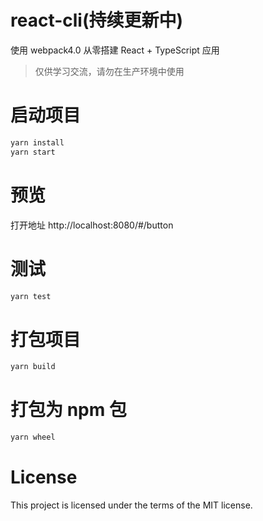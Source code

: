 # react-cli(持续更新中)  

使用 webpack4.0 从零搭建 React + TypeScript 应用

> 仅供学习交流，请勿在生产环境中使用

# 启动项目
```bash
yarn install
yarn start
```

# 预览
打开地址 http://localhost:8080/#/button

# 测试
```bash
yarn test
```
# 打包项目
```bash
yarn build
```
# 打包为 npm 包
```bash
yarn wheel
```
# License
This project is licensed under the terms of the MIT license.
